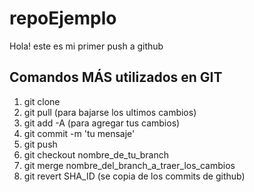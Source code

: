 # repoEjemplo

Hola! este es mi primer push a github

## Comandos MÁS utilizados en GIT
1. git clone <url del repo>
2. git pull (para bajarse los ultimos cambios)
3. git add -A (para agregar tus cambios)
4. git commit -m 'tu mensaje'
5. git push
6. git checkout nombre_de_tu_branch
7. git merge nombre_del_branch_a_traer_los_cambios
8. git revert SHA_ID (se copia de los commits de github)